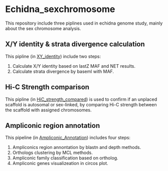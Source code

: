 
# Echidna_sexchromosome

This repository include three piplines used in echidna genome study, mainly about the sex chromosome analysis.  

## X/Y identity & strata divergence calculation

This pipline (in [XY_identity](https://github.com/Dived-Jin/Echidna_sexchromosome/tree/main/XY_identity)) include two steps:  
1. Calculate X/Y identity based on lastZ MAF and NET results.  
2. Calculate strata divergence by baseml with MAF.  

## Hi-C Strength comparison

This pipline (in [HiC_strength_compared](https://github.com/Dived-Jin/Echidna_sexchromosome/tree/main/HiC_strength_compared)) is used to confirm if an unplaced scaffold is autosomal or sex-linked, by comparing Hi-C strength between the scaffold with assigned chromosomes. 

## Ampliconic region annotation

This pipeline (in [Ampliconic_Annotation](https://github.com/Dived-Jin/Echidna_sexchromosome/tree/main/Ampliconic_Annotation)) includes four steps:  
1. Ampliconics region annontation by blastn and depth methods.  
2. Orthologs clustering by MCL methods. 
3. Ampliconic family classification based on ortholog. 
4. Ampliconic genes visualizeation in circos plot.  
